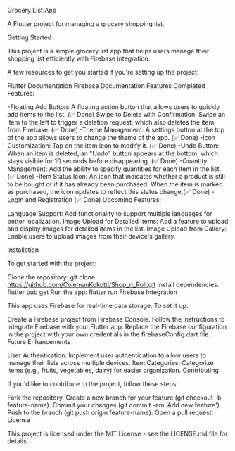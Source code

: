 Grocery List App

A Flutter project for managing a grocery shopping list.

Getting Started

This project is a simple grocery list app that helps users manage their shopping list efficiently with Firebase integration.

A few resources to get you started if you're setting up the project:

Flutter Documentation
Firebase Documentation
Features
Completed Features:

-Floating Add Button: A floating action button that allows users to quickly add items to the list. (✅ Done)
Swipe to Delete with Confirmation: Swipe an item to the left to trigger a deletion request, which also deletes the item from Firebase. (✅ Done)
-Theme Management: A settings button at the top of the app allows users to change the theme of the app. (✅ Done)
-Icon Customization: Tap on the item icon to modify it. (✅ Done)
-Undo Button: When an item is deleted, an "Undo" button appears at the bottom, which stays visible for 10 seconds before disappearing. (✅ Done)
-Quantity Management: Add the ability to specify quantities for each item in the list. (✅ Done)
-Item Status Icon: An icon that indicates whether a product is still to be bought or if it has already been purchased.
When the item is marked as purchased, the icon updates to reflect this status change.(✅ Done)
-Login and Registration (✅ Done)
Upcoming Features:

Language Support: Add functionality to support multiple languages for better localization.
Image Upload for Detailed Items: Add a feature to upload and display images for detailed items in the list.
Image Upload from Gallery: Enable users to upload images from their device's gallery.


Installation

To get started with the project:

Clone the repository:
git clone https://github.com/ColemanKokotti/Shop_n_Roll.git
Install dependencies:
flutter pub get
Run the app:
flutter run
Firebase Integration

This app uses Firebase for real-time data storage. To set it up:

Create a Firebase project from Firebase Console.
Follow the instructions to integrate Firebase with your Flutter app.
Replace the Firebase configuration in the project with your own credentials in the firebaseConfig.dart file.
Future Enhancements

User Authentication: Implement user authentication to allow users to manage their lists across multiple devices.
Item Categories: Categorize items (e.g., fruits, vegetables, dairy) for easier organization.
Contributing

If you'd like to contribute to the project, follow these steps:

Fork the repository.
Create a new branch for your feature (git checkout -b feature-name).
Commit your changes (git commit -am 'Add new feature').
Push to the branch (git push origin feature-name).
Open a pull request.
License

This project is licensed under the MIT License - see the LICENSE.md file for details.
